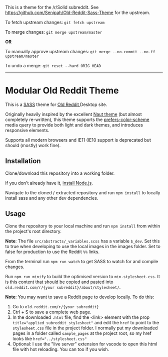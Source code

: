 This is a theme for the /r/Solid subreddit. See https://github.com/Senipah/Old-Reddit-Sass-Theme for the upstream.

To fetch upstream changes:
`git fetch upstream`

To merge changes:
`git merge upstream/master`

**OR**

To manually approve upstream changes:
`git merge --no-commit --no-ff upstream/master`

To undo a merge:
`git reset --hard ORIG_HEAD`

---

# Modular Old Reddit Theme

This is a [SASS](https://sass-lang.com/) theme for [Old Reddit ](old.reddit.com) Desktop site.

Originally heavily inspired by the excellent [Naut theme](https://github.com/Axel--/Naut-for-reddit/) (but almost completely re-written), this theme supports the [prefers-color-scheme](https://developer.mozilla.org/en-US/docs/Web/CSS/@media/prefers-color-scheme) media query to provide both light and dark themes, and introduces responsive elements.

Supports all modern browsers and IE11 (IE10 support is deprecated but should (mostly) work fine).

## Installation

Clone/download this repository into a working folder.

If you don't already have it, [install Node.js](https://nodejs.org/en/download/). 

Navigate to the cloned / extracted repository and run `npm install` to locally install sass and any other dev dependencies.

## Usage

Clone the repository to your local machine and run `npm install` from within the project's root directory.

**Note**: The file `src/abstracts/_variables.scss` has a variable `$_dev`. Set this to true when developing to use the local images in the images folder. Set to false for production to use the Reddit `%%` links.

From the terminal run `npm run watch` to get SASS to watch for and compile changes. 

Run `npm run minify` to build the optimised version to `min.stylesheet.css`. It is this content that should be copied and pasted into `old.reddit.com/r/{your subreddit}/about/stylesheet/`.

**Note**: You may want to save a Reddit page to develop locally. To do this:
1. Go to `old.reddit.com/r/{your subreddit}`
1. Ctrl + S to save a complete web page.
1. In the downloaded `.html` file, find the \<link> element with the prop `title="applied_subreddit_stylesheet"` and edit the `href` to point to the `stylesheet.css` file in the project folder. I normally put my downloaded pages in a folder called `sample_pages` at the project root, so my href looks like `href="../stylesheet.css"`
1. Optional: I use the "live server" extension for vscode to open this html file with hot reloading. You can too if you wish.
